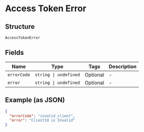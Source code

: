 
# Access Token Error

## Structure

`AccessTokenError`

## Fields

| Name | Type | Tags | Description |
|  --- | --- | --- | --- |
| `errorCode` | `string \| undefined` | Optional | - |
| `error` | `string \| undefined` | Optional | - |

## Example (as JSON)

```json
{
  "errorCode": "invalid_client",
  "error": "ClientId is Invalid"
}
```

